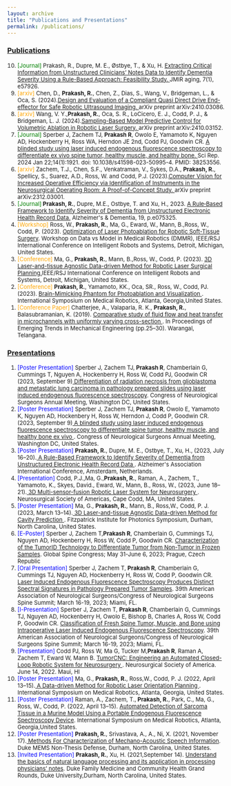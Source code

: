 ```yaml
---
layout: archive
title: "Publications and Presentations"
permalink: /publications/
---
```


<h3> <u>Publications</u></h3>


<ol reversed><font size = "-1">


<li><font style="color:green">[Journal]</font> Prakash, R., Dupre, M. E., Østbye, T., & Xu, H. <a href= "https://aging.jmir.org/2024/1/e57926/"> <u>Extracting Critical Information from Unstructured Clinicians’ Notes Data to Identify Dementia Severity Using a Rule-Based Approach: Feasibility Study.</u> </a>JMIR aging, 7(1), e57926.</li>

<li><font style="color:orange">[arxiv]</font> Chen, D., <b>Prakash, R.</b>, Chen, Z., Dias, S., Wang, V., Bridgeman, L., & Oca, S. (2024).<a href="https://arxiv.org/abs/2410.03086.pdf"><u>Design and Evaluation of a Compliant Quasi Direct Drive End-effector for Safe Robotic Ultrasound Imaging.</u> </a>arXiv preprint arXiv:2410.03086.</li>

<li><font style="color:orange">[arxiv]</font> Wang, V. Y.,<b>Prakash, R.</b>, Oca, S. R., LoCicero, E. J., Codd, P. J., & Bridgeman, L. J. (2024).<a href="https://arxiv.org/abs/2410.03152.pdf"><u>Sampling-Based Model Predictive Control for Volumetric Ablation in Robotic Laser Surgery.</u> </a> arXiv preprint arXiv:2410.03152. </li>

<li><font style="color:green">[Journal]</font> Sperber J, Zachem TJ, <b>Prakash R</b>, Owolo E, Yamamoto K, Nguyen AD, Hockenberry H, Ross WA, Herndon JE 2nd, Codd PJ, Goodwin CR. <a href= "https://www.nature.com/articles/s41598-023-50995-4"> <u>A blinded study using laser induced endogenous fluorescence spectroscopy to differentiate ex vivo spine tumor, healthy muscle, and healthy bone.</u> </a>Sci Rep. 2024 Jan 22;14(1):1921. doi: 10.1038/s41598-023-50995-4. PMID: 38253556.</li>


<li><font style="color:orange">[arxiv]</font> Zachem, T.J., Chen, S.F., Venkatraman, V., Sykes, D.A., <b>Prakash, R.</b>, Spellicy, S., Suarez, A.D., Ross, W. and Codd, P.J. (2023).<a href="https://arxiv.org/pdf/2312.03001.pdf"><u>Computer Vision for Increased Operative Efficiency via Identification of Instruments in the Neurosurgical Operating Room: A Proof-of-Concept Study.</u> </a>arXiv preprint arXiv:2312.03001. </li>

<li><font style="color:green">[Journal]</font><b> Prakash, R.</b>, Dupre, M.E., Ostbye, T. and Xu, H., 2023. <u>A Rule‐Based Framework to Identify Severity of Dementia from Unstructured Electronic Health Record Data.</u> Alzheimer's & Dementia, 19, p.e075325. </li>

<li><font style="color:orange">[Workshop]</font> Ross, W., <b>Prakash, R.</b>, Ma, G., Eward, W., Mann, B.,Ross, W., Codd, P. (2023). <u>Optimization of Laser Photoablation for Robotic Soft-Tissue Surgery</u>. Workshop on Data vs Model in Medical Robotics (DMMR), IEEE/RSJ International Conference on Intelligent Robots and Systems, Detroit, Michigan, United States.</li>

<li><font style="color:orange">[Conference]</font> Ma, G., <b>Prakash, R.</b>, Mann, B.,Ross, W., Codd, P. (2023). <a href="https://arxiv.org/pdf/2305.01524.pdf"><u>3D Laser-and-tissue Agnostic Data-driven Method for Robotic Laser Surgical Planning</u>.</a>IEEE/RSJ International Conference on Intelligent Robots and Systems, Detroit, Michigan, United States.</li>

<li><font style="color:orange">[Conference]</font> <b>Prakash, R.</b>, Yamamoto, KK., Oca, SR., Ross, W., Codd, PJ. (2023). <u>Brain-Mimicking Phantom for Photoablation and Visualization </u>. International Symposium on Medical Robotics, Atlanta, Georgia,United States.</li>

<li><font style="color:orange">[Conference Paper]</font> Chatterjee, A., Valaparla, R. K., <b>Prakash, R.</b>, Balasubramanian, K. (2019). <u>Comparative study of fluid flow and heat transfer
in microchannels with uniformly varying cross-section </u>. In Proceedings of Emerging Trends in Mechanical Engineering (pp.25–30). Warangal, Telangana.</li>

</font></ol>

<h3> <u>Presentations</u></h3>

<ol><font size = "-1">

<li><font style="color:blue">[Poster Presentation]</font> Sperber J, Zachem TJ,<b> Prakash R</b>, Chamberlain G, Cummings T, Nguyen A, Hockenberry H, Ross W, Codd PJ, Goodwin CR  (2023, September 9)<u> Differentiation of radiation necrosis from glioblastoma and metastatic lung carcinoma in pathology prepared slides using laser induced endogenous fluorescence spectroscopy</u>. Congress of Neurological Surgeons Annual Meeting, Washington DC, United States.</li>

<li><font style="color:blue">[Poster Presentation]</font> Sperber J, Zachem TJ,<b> Prakash R</b>, Owolo E, Yamamoto K, Nguyen AD, Hockenbery H, Ross W, Herndon J, Codd P, Goodwin CR. (2023, September 9)<u> A blinded study using laser induced endogenous fluorescence spectroscopy to differentiate spine tumor, healthy muscle, and healthy bone ex vivo </u>. Congress of Neurological Surgeons Annual Meeting, Washington DC, United States.</li>

<li><font style="color:blue">[Poster Presentation]</font> <b>Prakash, R.</b>, Dupre, M. E., Ostbye, T., Xu, H., (2023, July 16–20).<u> A Rule-Based Framework to Identify Severity of Dementia from Unstructured Electronic Health Record Data </u>. Alzheimer's Association International Conference, Amsterdam, Netherlands.</li>

<li><font style="color:blue">[Presentation]</font> Codd, P.J.,Ma, G.,<b>Prakash, R.</b>, Raman, A., Zachem, T., Yamamoto, K., Skyes, David., Eward, W., Mann, B., Ross, W., (2023, June 18–21).<u> 3D Multi-sensor-fusion Robotic Laser System for Neurosurgery  </u>. Neurosurgical Society of Americas, Cape Codd, MA, United States.</li>

<li><font style="color:blue">[Poster Presentation]</font> Ma, G., <b>Prakash, R.</b>, Mann, B., Ross,W., Codd, P. J. (2023, March 13–14).<u> 3D Laser-and-tissue Agnostic Data-driven Method for Cavity Prediction </u>. Fitzpatrick Institute for Photonics Symposium, Durham, North Carolina, United States.</li>

<li> <font style="color:blue">[E-Poster]</font> Sperber J, Zachem T,<b>Prakash R</b>, Chamberlain G, Cummings TJ, Nguyen AD, Hockenberry H, Ross W, Codd P, Goodwin CR. <u>Characterization of the TumorID Technology to Differentiate Tumor from Non-Tumor in Frozen Samples</u>. Global Spine Congress; May 31-June 6, 2023; Prague, Czech Republic</li>

<li> <font style="color:blue">[Oral Presentation]</font> Sperber J, Zachem T, <b>Prakash R</b>, Chamberlain G, Cummings TJ, Nguyen AD, Hockenberry H, Ross W, Codd P, Goodwin CR. <u>Laser Induced Endogenous Fluorescence Spectroscopy Produces Distinct Spectral Signatures in Pathology Prepared Tumor Samples</u>. 39th American Association of Neurological Surgeons/Congress of Neurological Surgeons Spine Summit; March 16-19, 2023; Miami, FL.</li>

<li> <font style="color:blue">[I-Presentation]</font> Sperber J, Zachem T, <b>Prakash R</b>, Chamberlain G, Cummings TJ, Nguyen AD, Hockenberry H, Owolo E, Bishop B, Charles A, Ross W, Codd P, Goodwin CR. <u>Classification of Fresh Spine Tumor, Muscle, and Bone using Intraoperative Laser Induced Endogenous Fluorescence Spectroscopy</u>. 39th American Association of Neurological Surgeons/Congress of Neurological Surgeons Spine Summit; March 16-19, 2023; Miami, FL.</li>

<li> <font style="color:blue">[Presentation]</font> Codd PJ, Ross W, Ma G, Tucker M,<b>Prakash R</b>, Raman A, Zachem T, Eward W, Mann B. <u>TumorCNC: Engineering an Automated Closed-Loop Robotic System for Neurosurgery </u>. Neurosurgical Society of America. June 14, 2022. Maui, HI</li>

<li><font style="color:blue">[Poster Presentation]</font> Ma, G., <b>Prakash, R.</b>, Ross,W., Codd, P. J. (2022, April 13–15).<u> A Data-driven Method for Robotic Laser Orientation Planning </u>. International Symposium on Medical Robotics, Atlanta, Georgia, United States.</li>

<li><font style="color:blue">[Poster Presentation]</font> Raman, A., Zachem, T.,<b> Prakash, R.</b>, Park, C., Ma, G., Ross, W., Codd, P. (2022, April 13–15). <u>Automated Detection of Sarcoma
Tissue in a Murine Model Using a Portable Endogenous Fluorescence Spectroscopy Device</u>. International Symposium on Medical Robotics, Atlanta, Georgia,United States.</li>

<li><font style="color:blue">[Poster Presentation]</font> <b>Prakash, R.</b>, Srivastava, A., A., Ni, X. (2021, November 17).<u> Methods For Characterization of Mechano-Acoustic Speech
Information</u>. Duke MEMS Non-Thesis Defense, Durham, North Carolina, United States.</li>

<li><font style="color:blue">[Invited Presentation] </font><b>Prakash, R.</b>, Xu, H. (2021,September 14). <u>Understand the basics of natural language processing and its application in processing physicians’ notes</u>. Duke Family Medicine and Community Health Grand Rounds, Duke University,Durham, North Carolina, United States. </li>


<font></ol> 





<!-- <ol>
<li><font style="color:red">[Conference Paper]</font> <b>Prakash, R.</b>, Yamamoto, KK., Oca, SR., Ross, W., Codd, PJ. (2023). <u>Brain-Mimicking Phantom for Photoablation and Visualization </u>. International Symposium on Medical Robotics, Atlanta, Georgia,United States.</li>

<li> <font style="color:blue">[E-Poster]</font> Sperber J, Zachem T,<b>Prakash R</b>, Chamberlain G, Cummings TJ, Nguyen AD, Hockenberry H, Ross W, Codd P, Goodwin CR. <u>Characterization of the TumorID Technology to Differentiate Tumor from Non-Tumor in Frozen Samples</u>. Global Spine Congress; May 31-June 6, 2023; Prague, Germany</li>

<li> <font style="color:blue">[Oral Presentation]</font> Sperber J, Zachem T, <b>Prakash R</b>, Chamberlain G, Cummings TJ, Nguyen AD, Hockenberry H, Ross W, Codd P, Goodwin CR. <u>Laser Induced Endogenous Fluorescence Spectroscopy Produces Distinct Spectral Signatures in Pathology Prepared Tumor Samples</u>. 39th American Association of Neurological Surgeons/Congress of Neurological Surgeons Spine Summit; March 16-19, 2023; Miami, FL.</li>

<li> <font style="color:blue">[I-Presentation]</font> Sperber J, Zachem T, <b>Prakash R</b>, Chamberlain G, Cummings TJ, Nguyen AD, Hockenberry H, Owolo E, Bishop B, Charles A, Ross W, Codd P, Goodwin CR. <u>Classification of Fresh Spine Tumor, Muscle, and Bone using Intraoperative Laser Induced Endogenous Fluorescence Spectroscopy</u>. 39th American Association of Neurological Surgeons/Congress of Neurological Surgeons Spine Summit; March 16-19, 2023; Miami, FL.</li>

<li> <font style="color:blue">[Presentation]</font> Codd PJ, Ross W, Ma G, Tucker M,<b>Prakash R</b>, Raman A, Zachem T, Eward W, Mann B. <u>TumorCNC: Engineering an Automated Closed-Loop Robotic System for Neurosurgery </u>. Neurosurgical Society of America. June 14, 2022. Maui, HI</li>

<li><font style="color:blue">[Poster Presentation]</font> Ma, G., <b>Prakash, R.</b>, Ross,W., Codd, P. J. (2022, April 13–15).<u> A Data-driven Method for Robotic Laser Orientation Planning </u>. International Symposium on Medical Robotics, Atlanta, Georgia, United States.</li>

<li><font style="color:blue">[Poster Presentation]</font> Raman, A., Zachem, T.,<b> Prakash, R.</b>, Park, C., Ma, G., Ross, W., Codd, P. (2022, April 13–15). <u>Automated Detection of Sarcoma
Tissue in a Murine Model Using a Portable Endogenous Fluorescence Spectroscopy Device</u>. International Symposium on Medical Robotics, Atlanta, Georgia,United States.</li>

<li><font style="color:blue">[Poster Presentation]</font> <b>Prakash, R.</b>, Srivastava, A., A., Ni, X. (2021, November 17).<u> Methods For Characterization of Mechano-Acoustic Speech
Information</u>. Duke MEMS Non-Thesis Defense, Durham, North Carolina, United States.</li>

<li><font style="color:blue">[Invited Presentation]</font><b>Prakash, R.</b>, Xu, H. (2021,September 14). <u>Understand the basics of natural language processing and its application in processing physicians’ notes</u>. Duke Family Medicine and Community Health Grand Rounds, Duke University,Durham, North Carolina, United States. </li>

<li><font style="color:red">[Conference Paper]</font> Chatterjee, A., Valaparla, R. K., <b>Prakash, R.</b>, Balasubramanian, K. (2019). <u>Comparative study of fluid flow and heat transfer
in microchannels with uniformly varying cross-section </u>. In Proceedings of Emerging Trends in Mechanical Engineering (pp.25–30). Warangal, Telangana.</li>

</ol> -->
